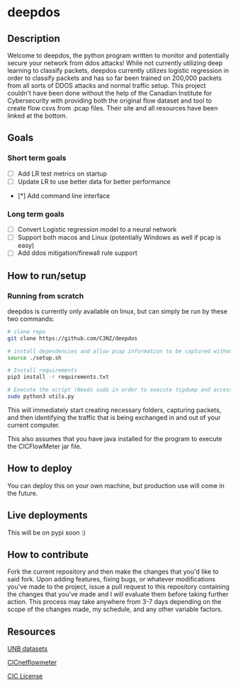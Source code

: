 # deepdos

## Description
Welcome to deepdos, the python program written to monitor and potentially secure your network
from ddos attacks! While not currently utilizing deep learning to classify packets, deepdos currently
utilizes logistic regression in order to classify packets and has so far been trained on 200,000 packets from
all sorts of DDOS attacks and normal traffic setup. This project couldn't have been
done without the help of the Canadian Institute for Cybersecurity with providing both the original flow dataset 
and tool to create flow csvs from .pcap files. Their site and all resources have been linked at the bottom.


## Goals
### Short term goals
- [ ] Add LR test metrics on startup
- [ ] Update LR to use better data for better performance
- [*] Add command line interface

### Long term goals
- [ ] Convert Logistic regression model to a neural network
- [ ] Support both macos and Linux (potentially Windows as well if pcap is easy)
- [ ] Add ddos mitigation/firewall rule support

## How to run/setup
### Running from scratch
deepdos is currently only available on linux, but can simply be run by these two commands:
```bash
# clone repo
git clone https://github.com/C3NZ/deepdos

# install dependencies and allow pcap information to be captured without root.
source ./setup.sh

# Install requirements
pip3 install -r requirements.txt

# Execute the script (Needs sudo in order to execute tcpdump and access iptables)
sudo python3 utils.py
```

This will immediately start creating necessary folders, capturing packets, and then identifying
the traffic that is being exchanged in and out of your current computer.

This also assumes that you have java installed for the program to execute the CICFlowMeter jar
file.

## How to deploy
You can deploy this on your own machine, but production use will come in the future.

## Live deployments
This will be on pypi soon :)

## How to contribute
Fork the current repository and then make the changes that you'd like to said fork. Upon adding features, fixing bugs,
or whatever modifications you've made to the project, issue a pull request to this repository containing the changes that you've made
and I will evaluate them before taking further action. This process may take anywhere from 3-7 days depending on the scope of the changes made, 
my schedule, and any other variable factors.

## Resources
[UNB datasets](https://www.unb.ca/cic/datasets/)

[CICnetflowmeter](http://www.netflowmeter.ca/netflowmeter.html)

[CIC License](CIC_LICENSE.txt)
